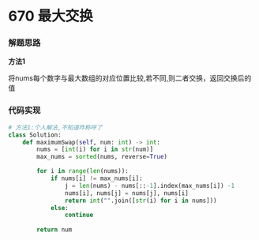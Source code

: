 # 670 最大交换

### 解题思路

**方法1**



将nums每个数字与最大数组的对应位置比较,若不同,则二者交换，返回交换后的值



### 代码实现

```python
# 方法1:个人解法,不知道咋称呼了
class Solution:
    def maximumSwap(self, num: int) -> int:
        nums = [int(i) for i in str(num)]
        max_nums = sorted(nums, reverse=True)

        for i in range(len(nums)):
            if nums[i] != max_nums[i]:
                j = len(nums) - nums[::-1].index(max_nums[i]) -1
                nums[i], nums[j] = nums[j], nums[i]
                return int("".join([str(i) for i in nums]))
            else:
                continue
                                                            
        return num
```

